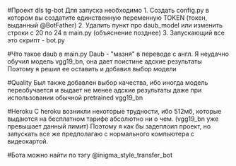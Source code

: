 #Проект dls tg-bot
Для запуска необходимо
    1. Создать config.py в котором вы создатите единственную переменную TOKEN (токен, выданный @BotFather)
    2. Удалить пункт про daub_model или изменить строки с 20 по 24 в main.py (объяснение позднее)
    3. Запускающий все это скрипт - bot.py


#Что такое daub в main.py
Daub - "мазня" в переводе с англ.
Я неудачно обучил модель vgg19_bn, она дает поистине адские результаты
Поэтому я решил ее оставить и добавил выбор модели


#Quality
Был также добавлен выбор качества, ибо иногда модель переобучается и выдает не менее адские результаты
даже при использовании обычной pretrained vgg19_bn


#Heroku
С heroku возникли некоторые трудности, ибо 512мб, которые выдаются на бесплатном тарифе абсолютно ни о чем. (vgg19_bn уже превышает данный лимит)
Поэтому я как бы задеплоил проект, но запускать все же предполагаю с нормального компьютера с видеокартой.

#Бота можно найти по тэгу @inigma_style_transfer_bot
